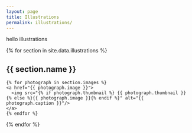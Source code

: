 ```yaml
---
layout: page
title: Illustrations
permalink: illustrations/
---
```


<link rel="stylesheet" href="https://cdnjs.cloudflare.com/ajax/libs/lightgallery/1.6.8/css/lightgallery.min.css">
<link rel="stylesheet" href="https://cdnjs.cloudflare.com/ajax/libs/justifiedGallery/3.6.5/css/justifiedGallery.min.css">



hello illustrations

{% for section in site.data.illustrations %}

<h2>{{ section.name }}</h2>

<div class="lightgallery justified-gallery">

	{% for photograph in section.images %}
	<a href="{{ photograph.image }}">
	  <img src="{% if photograph.thumbnail %} {{ photograph.thumbnail }} {% else %}{{ photograph.image }}{% endif %}" alt="{{ photograph.caption }}"/>
	</a>
	{% endfor %}

</div>

{% endfor %}




<script src="https://cdnjs.cloudflare.com/ajax/libs/jquery/3.3.1/jquery.min.js"></script>
<script src="https://cdnjs.cloudflare.com/ajax/libs/justifiedGallery/3.6.5/js/jquery.justifiedGallery.min.js"></script>
<script src="https://cdnjs.cloudflare.com/ajax/libs/lightgallery/1.6.8/js/lightgallery-all.min.js"></script>
<script src="{{site.baseurl}}/js/illustrations.js"></script>
